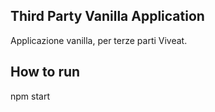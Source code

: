 ## Third Party Vanilla Application
Applicazione vanilla, per terze parti Viveat.

## How to run
  npm start
